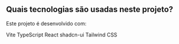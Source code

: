 ## Quais tecnologias são usadas neste projeto?
Este projeto é desenvolvido com:

Vite
TypeScript
React
shadcn-ui
Tailwind CSS
